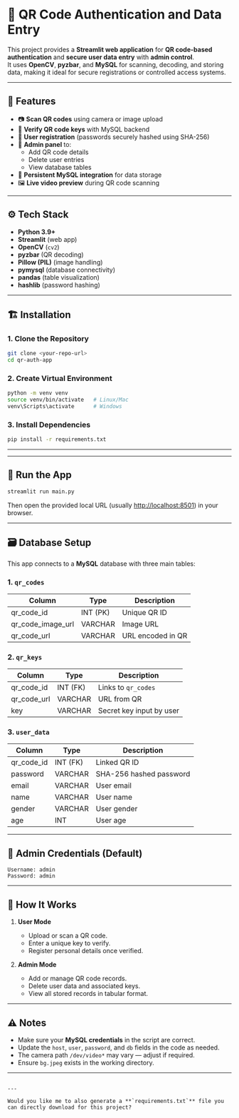 
# 🔐 QR Code Authentication and Data Entry

This project provides a **Streamlit web application** for **QR code-based authentication** and **secure user data entry** with **admin control**.  
It uses **OpenCV**, **pyzbar**, and **MySQL** for scanning, decoding, and storing data, making it ideal for secure registrations or controlled access systems.

---

## 🧩 Features

- 📷 **Scan QR codes** using camera or image upload  
- 🔑 **Verify QR code keys** with MySQL backend  
- 👤 **User registration** (passwords securely hashed using SHA-256)  
- 🧾 **Admin panel** to:
  - Add QR code details  
  - Delete user entries  
  - View database tables  
- 💾 **Persistent MySQL integration** for data storage  
- 🖼️ **Live video preview** during QR code scanning  

---

## ⚙️ Tech Stack

- **Python 3.9+**
- **Streamlit** (web app)
- **OpenCV** (`cv2`)
- **pyzbar** (QR decoding)
- **Pillow (PIL)** (image handling)
- **pymysql** (database connectivity)
- **pandas** (table visualization)
- **hashlib** (password hashing)

---

## 🏗️ Installation

### 1. Clone the Repository
```bash
git clone <your-repo-url>
cd qr-auth-app
````

### 2. Create Virtual Environment

```bash
python -m venv venv
source venv/bin/activate   # Linux/Mac
venv\Scripts\activate      # Windows
```

### 3. Install Dependencies

```bash
pip install -r requirements.txt
```

---


---

## 🚀 Run the App

```bash
streamlit run main.py
```

Then open the provided local URL (usually [http://localhost:8501](http://localhost:8501)) in your browser.

---

## 🗃️ Database Setup

This app connects to a **MySQL** database with three main tables:

### 1. `qr_codes`

| Column            | Type     | Description       |
| ----------------- | -------- | ----------------- |
| qr_code_id        | INT (PK) | Unique QR ID      |
| qr_code_image_url | VARCHAR  | Image URL         |
| qr_code_url       | VARCHAR  | URL encoded in QR |

### 2. `qr_keys`

| Column      | Type     | Description              |
| ----------- | -------- | ------------------------ |
| qr_code_id  | INT (FK) | Links to `qr_codes`      |
| qr_code_url | VARCHAR  | URL from QR              |
| key         | VARCHAR  | Secret key input by user |

### 3. `user_data`

| Column     | Type     | Description             |
| ---------- | -------- | ----------------------- |
| qr_code_id | INT (FK) | Linked QR ID            |
| password   | VARCHAR  | SHA-256 hashed password |
| email      | VARCHAR  | User email              |
| name       | VARCHAR  | User name               |
| gender     | VARCHAR  | User gender             |
| age        | INT      | User age                |

---

## 🔑 Admin Credentials (Default)

```
Username: admin  
Password: admin
```

---

## 🧭 How It Works

1. **User Mode**

   * Upload or scan a QR code.
   * Enter a unique key to verify.
   * Register personal details once verified.

2. **Admin Mode**

   * Add or manage QR code records.
   * Delete user data and associated keys.
   * View all stored records in tabular format.

---

## ⚠️ Notes

* Make sure your **MySQL credentials** in the script are correct.
* Update the `host`, `user`, `password`, and `db` fields in the code as needed.
* The camera path `/dev/video*` may vary — adjust if required.
* Ensure `bg.jpeg` exists in the working directory.

---

```

---

Would you like me to also generate a **`requirements.txt`** file you can directly download for this project?
```
